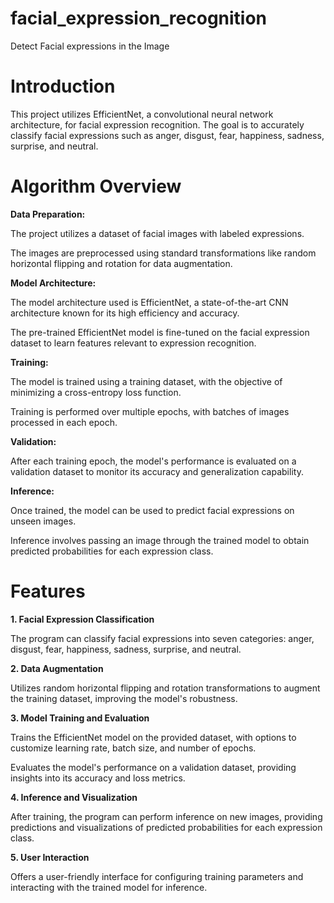 # facial_expression_recognition
Detect Facial expressions in the Image

# Introduction

This project utilizes EfficientNet, a convolutional neural network architecture, for facial expression recognition. The goal is to accurately classify facial expressions such as anger, disgust, fear, happiness, sadness, surprise, and neutral.

# Algorithm Overview

**Data Preparation:**


The project utilizes a dataset of facial images with labeled expressions.

The images are preprocessed using standard transformations like random horizontal flipping and rotation for data augmentation.

**Model Architecture:**


The model architecture used is EfficientNet, a state-of-the-art CNN architecture known for its high efficiency and accuracy.

The pre-trained EfficientNet model is fine-tuned on the facial expression dataset to learn features relevant to expression recognition.

**Training:**


The model is trained using a training dataset, with the objective of minimizing a cross-entropy loss function.

Training is performed over multiple epochs, with batches of images processed in each epoch.

**Validation:**


After each training epoch, the model's performance is evaluated on a validation dataset to monitor its accuracy and generalization capability.

**Inference:**


Once trained, the model can be used to predict facial expressions on unseen images.

Inference involves passing an image through the trained model to obtain predicted probabilities for each expression class.


# Features

**1. Facial Expression Classification**

The program can classify facial expressions into seven categories: anger, disgust, fear, happiness, sadness, surprise, and neutral.

**2. Data Augmentation**

Utilizes random horizontal flipping and rotation transformations to augment the training dataset, improving the model's robustness.

**3. Model Training and Evaluation**

Trains the EfficientNet model on the provided dataset, with options to customize learning rate, batch size, and number of epochs.

Evaluates the model's performance on a validation dataset, providing insights into its accuracy and loss metrics.

**4. Inference and Visualization**

After training, the program can perform inference on new images, providing predictions and visualizations of predicted probabilities for each expression class.

**5. User Interaction**

Offers a user-friendly interface for configuring training parameters and interacting with the trained model for inference.

